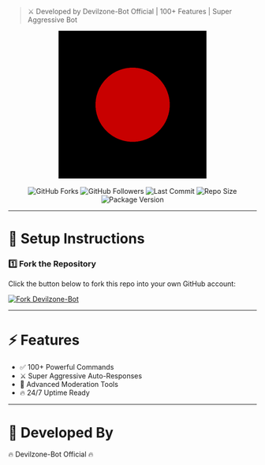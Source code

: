 > ⚔️ Developed by Devilzone-Bot Official | 100+ Features | Super Aggressive Bot

<p align="center">
  <!-- Devilzone Bot Logo -->
  <img src="./images/devil-logo.png" width="300"/>
</p>

<!-- 📊 STATS & HERO ANIMATION -->
<div align="center">

  <!-- GitHub Stats Badges -->
  <p>
    <img src="https://img.shields.io/github/forks/Devilzone-Bot/Devilzone-Bot?style=flat&color=1E88E5&logo=github&logoColor=white&label=Forks" alt="GitHub Forks" />
    <img src="https://img.shields.io/github/followers/Devilzone-Bot?style=flat&color=43A047&logo=github&logoColor=white&label=Followers" alt="GitHub Followers" />
    <img src="https://img.shields.io/github/last-commit/Devilzone-Bot/Devilzone-Bot?style=flat&color=8E24AA&logo=git&logoColor=white&label=Last%20Commit" alt="Last Commit" />
    <img src="https://img.shields.io/github/repo-size/Devilzone-Bot/Devilzone-Bot?style=flat&color=0097A7&logo=database&logoColor=white&label=Repo%20Size" alt="Repo Size" />
    <img src="https://img.shields.io/github/package-json/v/Devilzone-Bot/Devilzone-Bot?style=flat&color=F57C00&logo=npm&logoColor=white&label=Version" alt="Package Version" />
  </p>

</div>

---

# 🚀 Setup Instructions

### 1️⃣ Fork the Repository
Click the button below to fork this repo into your own GitHub account:

<a href="https://github.com/Devilzone-Bot/Devilzone-Bot/fork"><img src="https://img.shields.io/github/forks/Devilzone-Bot/Devilzone-Bot?style=for-the-badge&logo=github&color=4c1&label=Fork%20Devilzone-Bot" alt="Fork Devilzone-Bot" /></a>

---

# ⚡ Features

- ✅ 100+ Powerful Commands  
- ⚔️ Super Aggressive Auto-Responses  
- 🔧 Advanced Moderation Tools  
- 🔥 24/7 Uptime Ready  

---

# 👑 Developed By
🔥 Devilzone-Bot Official 🔥
